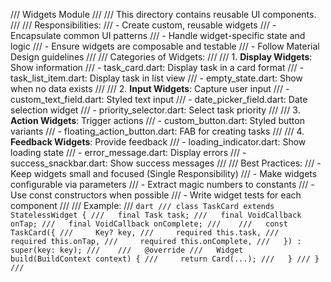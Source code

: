 /// Widgets Module
/// 
/// This directory contains reusable UI components.
/// 
/// Responsibilities:
/// - Create custom, reusable widgets
/// - Encapsulate common UI patterns
/// - Handle widget-specific state and logic
/// - Ensure widgets are composable and testable
/// - Follow Material Design guidelines
/// 
/// Categories of Widgets:
/// 
/// 1. **Display Widgets**: Show information
///    - task_card.dart: Display task in a card format
///    - task_list_item.dart: Display task in list view
///    - empty_state.dart: Show when no data exists
/// 
/// 2. **Input Widgets**: Capture user input
///    - custom_text_field.dart: Styled text input
///    - date_picker_field.dart: Date selection widget
///    - priority_selector.dart: Select task priority
/// 
/// 3. **Action Widgets**: Trigger actions
///    - custom_button.dart: Styled button variants
///    - floating_action_button.dart: FAB for creating tasks
/// 
/// 4. **Feedback Widgets**: Provide feedback
///    - loading_indicator.dart: Show loading state
///    - error_message.dart: Display errors
///    - success_snackbar.dart: Show success messages
/// 
/// Best Practices:
/// - Keep widgets small and focused (Single Responsibility)
/// - Make widgets configurable via parameters
/// - Extract magic numbers to constants
/// - Use const constructors when possible
/// - Write widget tests for each component
/// 
/// Example:
/// ```dart
/// class TaskCard extends StatelessWidget {
///   final Task task;
///   final VoidCallback onTap;
///   final VoidCallback onComplete;
///   
///   const TaskCard({
///     Key? key,
///     required this.task,
///     required this.onTap,
///     required this.onComplete,
///   }) : super(key: key);
///   
///   @override
///   Widget build(BuildContext context) {
///     return Card(...);
///   }
/// }
/// ```
